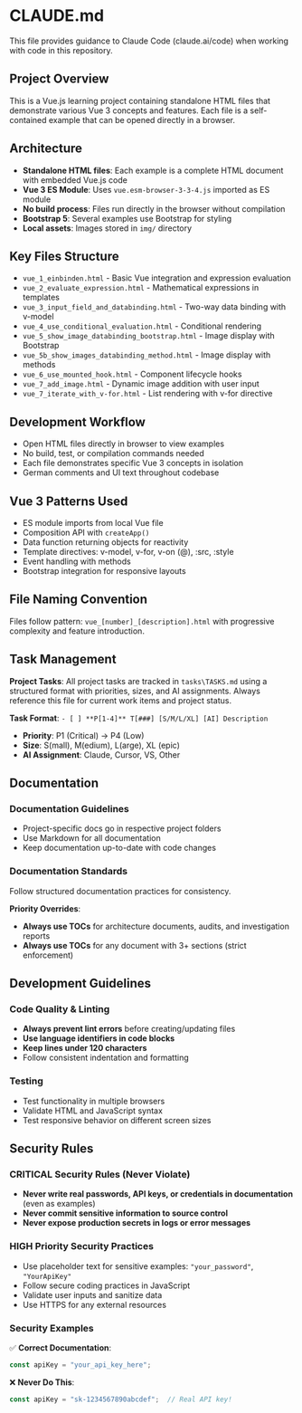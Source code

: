 # CLAUDE.md

This file provides guidance to Claude Code (claude.ai/code) when working with code in this repository.

## Project Overview
This is a Vue.js learning project containing standalone HTML files that demonstrate various Vue 3 concepts and features. Each file is a self-contained example that can be opened directly in a browser.

## Architecture
- **Standalone HTML files**: Each example is a complete HTML document with embedded Vue.js code
- **Vue 3 ES Module**: Uses `vue.esm-browser-3-3-4.js` imported as ES module
- **No build process**: Files run directly in the browser without compilation
- **Bootstrap 5**: Several examples use Bootstrap for styling
- **Local assets**: Images stored in `img/` directory

## Key Files Structure
- `vue_1_einbinden.html` - Basic Vue integration and expression evaluation
- `vue_2_evaluate_expression.html` - Mathematical expressions in templates
- `vue_3_input_field_and_databinding.html` - Two-way data binding with v-model
- `vue_4_use_conditional_evaluation.html` - Conditional rendering
- `vue_5_show_image_databinding_bootstrap.html` - Image display with Bootstrap
- `vue_5b_show_images_databinding_method.html` - Image display with methods
- `vue_6_use_mounted_hook.html` - Component lifecycle hooks
- `vue_7_add_image.html` - Dynamic image addition with user input
- `vue_7_iterate_with_v-for.html` - List rendering with v-for directive

## Development Workflow
- Open HTML files directly in browser to view examples
- No build, test, or compilation commands needed
- Each file demonstrates specific Vue 3 concepts in isolation
- German comments and UI text throughout codebase

## Vue 3 Patterns Used
- ES module imports from local Vue file
- Composition API with `createApp()`
- Data function returning objects for reactivity
- Template directives: v-model, v-for, v-on (@), :src, :style
- Event handling with methods
- Bootstrap integration for responsive layouts

## File Naming Convention
Files follow pattern: `vue_[number]_[description].html` with progressive complexity and feature introduction.

## Task Management

**Project Tasks**: All project tasks are tracked in `tasks\TASKS.md` using a structured format with priorities, sizes, and AI assignments. Always reference this file for current work items and project status.

**Task Format**: `- [ ] **P[1-4]** T[###] [S/M/L/XL] [AI] Description`
- **Priority**: P1 (Critical) → P4 (Low)
- **Size**: S(mall), M(edium), L(arge), XL (epic)
- **AI Assignment**: Claude, Cursor, VS, Other

## Documentation

### Documentation Guidelines
- Project-specific docs go in respective project folders
- Use Markdown for all documentation
- Keep documentation up-to-date with code changes

### Documentation Standards
Follow structured documentation practices for consistency.

**Priority Overrides**:
- **Always use TOCs** for architecture documents, audits, and investigation reports
- **Always use TOCs** for any document with 3+ sections (strict enforcement)

## Development Guidelines

### Code Quality & Linting
- **Always prevent lint errors** before creating/updating files
- **Use language identifiers in code blocks**
- **Keep lines under 120 characters**
- Follow consistent indentation and formatting

### Testing
- Test functionality in multiple browsers
- Validate HTML and JavaScript syntax
- Test responsive behavior on different screen sizes

## Security Rules

### CRITICAL Security Rules (Never Violate)
- **Never write real passwords, API keys, or credentials in documentation** (even as examples)
- **Never commit sensitive information to source control**
- **Never expose production secrets in logs or error messages**

### HIGH Priority Security Practices
- Use placeholder text for sensitive examples: `"your_password"`, `"YourApiKey"`
- Follow secure coding practices in JavaScript
- Validate user inputs and sanitize data
- Use HTTPS for any external resources

### Security Examples
✅ **Correct Documentation**:
```javascript
const apiKey = "your_api_key_here";
```

❌ **Never Do This**:
```javascript
const apiKey = "sk-1234567890abcdef";  // Real API key!
```